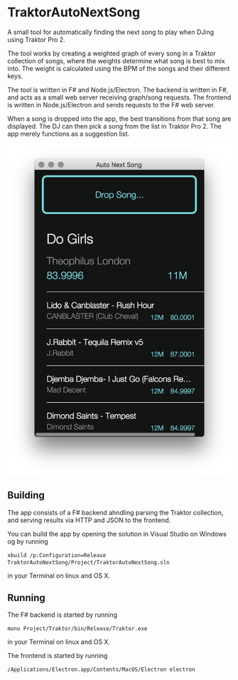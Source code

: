 # TraktorAutoNextSong
A small tool for automatically finding the next song to play when DJing using Traktor Pro 2.

The tool works by creating a weighted graph of every song in a Traktor collection of songs, where the weights determine what song is best to mix into. 
The weight is calculated using the BPM of the songs and their different keys. 

The tool is written in F# and Node.js/Electron. The backend is written in F#, and acts as a small web server receiving graph/song requests. 
The frontend is written in Node.js/Electron and sends requests to the F# web server.

When a song is dropped into the app, the best transitions from that song are displayed. 
The DJ can then pick a song from the list in Traktor Pro 2. The app merely functions as a suggestion list.

![Screenshot](/screenshot.png) 

## Building
The app consists of a F# backend ahndling parsing the Traktor collection, and serving results via HTTP and JSON to the frontend. 

You can build the app by opening the solution in Visual Studio on Windows og by running

    xbuild /p:Configuration=Release TraktorAutoNextSong/Project/TraktorAutoNextSong.sln

in your Terminal on linux and OS X.

## Running
The F# backend is started by running 

    mono Project/Traktor/bin/Release/Traktor.exe

in your Terminal on linux and OS X. 

The frontend is started by running

    /Applications/Electron.app/Contents/MacOS/Electron electron
    